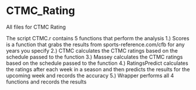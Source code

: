 CTMC_Rating
===========

All files for CTMC Rating

The script CTMC.r contains 5 functions that perform the analysis
1.) Scores is a function that grabs the results from sports-reference.com/cfb for any years you specify
2.) CTMC calculates the CTMC ratings based on the schedule passed to the function
3.) Massey calculates the CTMC ratings based on the schedule passed to the function
4.) RatingsPredict calculates the ratings after each week in a season and then predicts the results for the upcoming week and records the accuracy
5.) Wrapper performs all 4 functions and records the results

